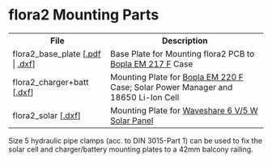 # flora2 Mounting Parts

<table>
    <tr>
      <th>File<th>Description
    </tr>
    <tr>
      <td>flora2_base_plate [<a href="flora2_base_plate.pdf">.pdf</a> | <a href="flora2_base_plate.dxf">.dxf</a>]
      <td>Base Plate for Mounting flora2 PCB to <a href="https://www.bopla.de/en/enclosure-technology/product/euromas-ii/-1/em-217-f.html">Bopla EM 217 F</a> Case
    </tr>
    <tr>
      <td>flora2_charger+batt [<a href="flora2_charger+batt.dxf">.dxf</a>]
      <td>Mounting Plate for <a href="https://www.bopla.de/en/enclosure-technology/product/euromas-ii/-1/em-220-f.html">Bopla EM 220 F</a> Case; Solar Power Manager and 18650 Li-Ion Cell
    </tr>
    <tr>
      <td>flora2_solar [<a href="flora2_solar.dxf">.dxf</a>]
      <td>Mounting Plate for <a href="https://www.waveshare.com/Solar-Panel-6V-5W.htm">Waveshare 6 V/5 W Solar Panel</a>
    </tr>
</table>

 Size 5 hydraulic pipe clamps (acc. to DIN 3015-Part 1) can be used to fix the solar cell and charger/battery mounting plates to a 42mm balcony railing.
